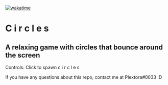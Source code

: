 [![wakatime](https://wakatime.com/badge/github/Plextora/circles.svg)](https://wakatime.com/badge/github/Plextora/circles)
# C i r c l e s

## A relaxing game with circles that bounce around the screen

Controls: Click to spawn  c i r c l e s

If you have any questions about this repo, contact me at Plextora#0033 :D
